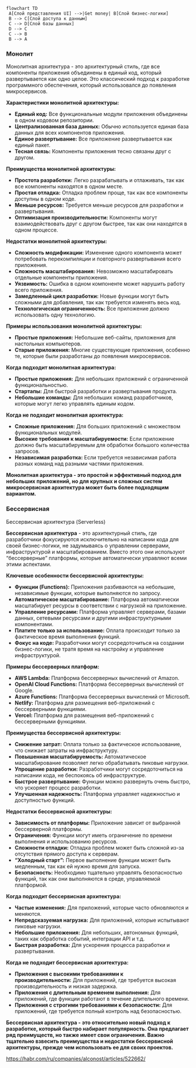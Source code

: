 
```mermaid
flowchart TD
 A[Слой представления UI] -->|Get money| B[Слой бизнес-логики]
 B --> C[Слой доступа к данным]
 C --> D[Слой базы данных]
 D --> C
 C --> B
 B --> A
```
### Монолит

Монолитная архитектура - это архитектурный стиль, где все компоненты приложения объединены в единый код, который развертывается как одно целое. Это классический подход к разработке программного обеспечения, который использовался до появления микросервисов.

**Характеристики монолитной архитектуры:**

- **Единый код:** Все функциональные модули приложения объединены в одном кодовом репозитории.
- **Централизованная база данных:** Обычно используется единая база данных для всех компонентов приложения.
- **Единое развертывание:** Все приложение развертывается как единый пакет.
- **Тесная связь:** Компоненты приложения тесно связаны друг с другом.

**Преимущества монолитной архитектуры:**

- **Простота разработки:** Легко разрабатывать и отлаживать, так как все компоненты находятся в одном месте.
- **Простая отладка:** Отладка проблем проще, так как все компоненты доступны в одном коде.
- **Меньше ресурсов:** Требуется меньше ресурсов для разработки и развертывания.
- **Оптимизация производительности:** Компоненты могут взаимодействовать друг с другом быстрее, так как они находятся в одном процессе.

**Недостатки монолитной архитектуры:**

- **Сложность модификации:** Изменение одного компонента может потребовать перекомпиляции и повторного развертывания всего приложения.
- **Сложность масштабирования:** Невозможно масштабировать отдельные компоненты приложения.
- **Уязвимость:** Ошибка в одном компоненте может нарушить работу всего приложения.
- **Замедленный цикл разработки:** Новые функции могут быть сложными для добавления, так как требуется изменять весь код.
- **Технологическая ограниченность:** Все приложение должно использовать одну технологию.

**Примеры использования монолитной архитектуры:**

- **Простые приложения:** Небольшие веб-сайты, приложения для настольных компьютеров.
- **Старые приложения:** Многие существующие приложения, особенно те, которые были разработаны до появления микросервисов.

**Когда подходит монолитная архитектура:**

- **Простые приложения:** Для небольших приложений с ограниченной функциональностью.
- **Стартапы:** Для быстрой разработки и развертывания продукта.
- **Небольшие команды:** Для небольших команд разработчиков, которые могут легко управлять единым кодом.

**Когда не подходит монолитная архитектура:**

- **Сложные приложения:** Для больших приложений с множеством функциональных модулей.
- **Высокие требования к масштабируемости:** Если приложение должно быть масштабируемым для обработки большого количества запросов.
- **Независимая разработка:** Если требуется независимая работа разных команд над разными частями приложения.

**Монолитная архитектура - это простой и эффективный подход для небольших приложений, но для крупных и сложных систем микросервисная архитектура может быть более подходящим вариантом.**


### Бессервисная

Бессервисная архитектура (Serverless)

**Бессервисная архитектура** - это архитектурный стиль, где разработчики фокусируются исключительно на написании кода для своей бизнес-логики, не задумываясь о управлении серверами, инфраструктурой и масштабированием. Вместо этого они используют “бессерверные” платформы, которые автоматически управляют всеми этими аспектами.

**Ключевые особенности бессервисной архитектуры:**

- **Функции (Functions):** Приложения разбиваются на небольшие, независимые функции, которые выполняются по запросу.
- **Автоматическое масштабирование:** Платформа автоматически масштабирует ресурсы в соответствии с нагрузкой на приложение.
- **Управление ресурсами:** Платформа управляет серверами, базами данных, сетевыми ресурсами и другими инфраструктурными компонентами.
- **Платите только за использование:** Оплата происходит только за фактическое время выполнения функций.
- **Фокус на коде:** Разработчики могут сосредоточиться на создании бизнес-логики, не тратя время на настройку и управление инфраструктурой.

**Примеры бессерверных платформ:**

- **AWS Lambda:** Платформа бессерверных вычислений от Amazon.
- **OpenAI Cloud Functions:** Платформа бессерверных вычислений от Google.
- **Azure Functions:** Платформа бессерверных вычислений от Microsoft.
- **Netlify:** Платформа для размещения веб-приложений с бессерверными функциями.
- **Vercel:** Платформа для размещения веб-приложений с бессерверными функциями.

**Преимущества бессервисной архитектуры:**

- **Снижение затрат:** Оплата только за фактическое использование, что снижает затраты на инфраструктуру.
- **Повышенная масштабируемость:** Автоматическое масштабирование позволяет легко обрабатывать пиковые нагрузки.
- **Упрощение разработки:** Разработчики могут сосредоточиться на написании кода, не беспокоясь об инфраструктуре.
- **Быстрое развертывание:** Функции можно развернуть очень быстро, что ускоряет процесс разработки.
- **Улучшенная надежность:** Платформа управляет надежностью и доступностью функций.

**Недостатки бессервисной архитектуры:**

- **Зависимость от платформы:** Приложение зависит от выбранной бессерверной платформы.
- **Ограничения:** Функции могут иметь ограничение по времени выполнения и использованию ресурсов.
- **Сложности отладки:** Отладка проблем может быть сложной из-за отсутствия прямого доступа к серверам.
- **“Холодный старт”:** Первое выполнение функции может быть медленным, так как ей нужно время для запуска.
- **Безопасность:** Необходимо тщательно управлять безопасностью функций, так как они выполняются в среде, управляемой платформой.

**Когда подходит бессервисная архитектура:**

- **Частые изменения:** Для приложений, которые часто обновляются и меняются.
- **Непредсказуемая нагрузка:** Для приложений, которые испытывают пиковые нагрузки.
- **Небольшие приложения:** Для небольших, автономных функций, таких как обработка событий, интеграции API и т.д.
- **Быстрая разработка:** Для ускорения процесса разработки и развертывания.

**Когда не подходит бессервисная архитектура:**

- **Приложения с высокими требованиями к производительности:** Для приложений, где требуется высокая производительность и низкая задержка.
- **Приложения с длительным временем выполнения:** Для приложений, где функции работают в течение длительного времени.
- **Приложения с строгими требованиями к безопасности:** Для приложений, где требуется полный контроль над безопасностью.

**Бессервисная архитектура - это относительно новый подход к разработке, который быстро набирает популярность. Она предлагает ряд преимуществ, но также имеет свои ограничения. Важно тщательно взвесить преимущества и недостатки бессервисной архитектуры, прежде чем использовать ее для своих проектов.**

https://habr.com/ru/companies/alconost/articles/522662/